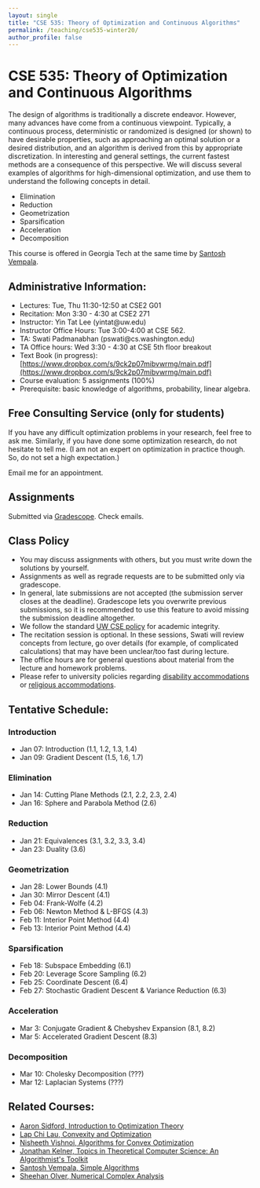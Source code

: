 ```yaml
---
layout: single
title: "CSE 535: Theory of Optimization and Continuous Algorithms"
permalink: /teaching/cse535-winter20/
author_profile: false
---
```


# CSE 535: Theory of Optimization and Continuous Algorithms

The design of algorithms is traditionally a discrete endeavor. However, many advances have come from a continuous viewpoint. Typically, a continuous process, deterministic or randomized is designed (or shown) to have desirable properties, such as approaching an optimal solution or a desired distribution, and an algorithm is derived from this by appropriate discretization. In interesting and general settings, the current fastest methods are a consequence of this perspective. We will discuss several examples of algorithms for high-dimensional optimization, and use them to understand the following concepts in detail.
+ Elimination
+ Reduction
+ Geometrization
+ Sparsification
+ Acceleration
+ Decomposition

This course is offered in Georgia Tech at the same time by [Santosh Vempala](https://santoshv.github.io/2020CS6550/contalgos.html).


## Administrative Information:
+ Lectures: Tue, Thu 11:30-12:50 at	CSE2 G01
+ Recitation: Mon 3:30 - 4:30 at CSE2 271
+ Instructor: Yin Tat Lee (yintat@<span style="display: none;">ignoreme-</span>uw.edu)
+ Instructor Office Hours: Tue 3:00-4:00 at CSE 562.
+ TA: Swati Padmanabhan (pswati@<span style="display: none;">ignoreme-</span>cs.washington.edu)
+ TA Office hours: Wed 3:30 - 4:30 at CSE 5th floor breakout
+ Text Book (in progress): [https://www.dropbox.com/s/9ck2p07mibvwrmg/main.pdf](https://www.dropbox.com/s/9ck2p07mibvwrmg/main.pdf)
+ Course evaluation: 5 assignments (100%)
+ Prerequisite: basic knowledge of algorithms, probability, linear algebra.

## Free Consulting Service (only for students)

If you have any difficult optimization problems in your research, feel free to ask me. Similarly, if you have done some optimization research, do not hesitate to tell me. (I am not an expert on optimization in practice though. So, do not set a high expectation.)

Email me for an appointment.


## Assignments

Submitted via [Gradescope](https://www.gradescope.com/courses/35189). Check emails.

## Class Policy
+ You may discuss assignments with others, but you must write down the solutions by yourself.
+ Assignments as well as regrade requests are to be submitted only via gradescope.
+ In general, late submissions are not accepted (the submission server closes at the deadline). Gradescope lets you overwrite previous submissions, so it is recommended to use this feature to avoid missing the submission deadline altogether.
+ We follow the standard [UW CSE policy](https://www.cs.washington.edu/academics/misconduct) for academic integrity.
+ The recitation session is optional. In these sessions, Swati will review concepts from lecture, go over details (for example, of complicated calculations) that may have been unclear/too fast during lecture.
+ The office hours are for general questions about material from the lecture and homework problems.
+ Please refer to university policies regarding [disability accommodations](http://depts.washington.edu/uwdrs/current-students/accommodations/) or [religious accommodations](https://registrar.washington.edu/staffandfaculty/religious-accommodations-policy/).


## Tentative Schedule:

### Introduction
+ Jan 07: Introduction (1.1, 1.2, 1.3, 1.4)
+ Jan 09: Gradient Descent (1.5, 1.6, 1.7)

### Elimination
+ Jan 14: Cutting Plane Methods (2.1, 2.2, 2.3, 2.4)
+ Jan 16: Sphere and Parabola Method (2.6)

### Reduction
+ Jan 21: Equivalences (3.1, 3.2, 3.3, 3.4)
+ Jan 23: Duality (3.6)

### Geometrization
+ Jan 28: Lower Bounds (4.1)
+ Jan 30: Mirror Descent (4.1)
+ Feb 04: Frank-Wolfe (4.2)
+ Feb 06: Newton Method & L-BFGS (4.3)
+ Feb 11: Interior Point Method (4.4)
+ Feb 13: Interior Point Method (4.4)

### Sparsification
+ Feb 18: Subspace Embedding (6.1)
+ Feb 20: Leverage Score Sampling (6.2)
+ Feb 25: Coordinate Descent (6.4)
+ Feb 27: Stochastic Gradient Descent & Variance Reduction (6.3)

### Acceleration
+ Mar 3: Conjugate Gradient & Chebyshev Expansion (8.1, 8.2)
+ Mar 5: Accelerated Gradient Descent (8.3)

### Decomposition
+ Mar 10: Cholesky Decomposition (???)
+ Mar 12: Laplacian Systems (???)

## Related Courses:
+ [Aaron Sidford, Introduction to Optimization Theory](http://www.aaronsidford.com/sp17_opt_theory.html)
+ [Lap Chi Lau, Convexity and Optimization](https://cs.uwaterloo.ca/~lapchi/cs798/index.html)
+ [Nisheeth Vishnoi, Algorithms for Convex Optimization](https://nisheethvishnoi.wordpress.com/convex-optimization/)
+ [Jonathan Kelner, Topics in Theoretical Computer Science: An Algorithmist's Toolkit](http://stellar.mit.edu/S/course/18/sp14/18.409/index.html)
+ [Santosh Vempala, Simple Algorithms](https://algorithms2017.wordpress.com/lectures/)
+ [Sheehan Olver, Numerical Complex Analysis](http://www.maths.usyd.edu.au/u/olver/teaching/NCA/)
